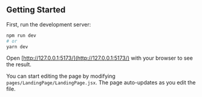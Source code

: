 ## Getting Started

First, run the development server:

```bash
npm run dev
# or
yarn dev
```

Open [http://127.0.0.1:5173/](http://127.0.0.1:5173/) with your browser to see the result.

You can start editing the page by modifying `pages/LandingPage/LandingPage.jsx`. The page auto-updates as you edit the file.
